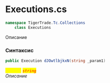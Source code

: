 
# Executions.cs
```csharp
namespace TigerTrade.Tc.Collections  
    class Executions
```

Описание

### Синтаксис
```csharp
public Execution dJOwtlbjkxN(string _param1)
```

<mark style="color:yellow;">`_param1`</mark> <mark style="color:red;">*`string`*</mark>  
 *Описание*  
  

                    
                    